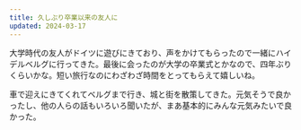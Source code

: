 ```yaml
---
title: 久しぶり卒業以来の友人に
updated: 2024-03-17
---
```


大学時代の友人がドイツに遊びにきており、声をかけてもらったので一緒にハイデルベルグに行ってきた。最後に会ったのが大学の卒業式とかなので、四年ぶりくらいかな。短い旅行なのにわざわざ時間をとってもらえて嬉しいね。

車で迎えにきてくれてベルグまで行き、城と街を散策してきた。元気そうで良かったし、他の人らの話もいろいろ聞いたが、まあ基本的にみんな元気みたいで良かった。

